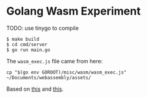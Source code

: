 # Golang Wasm Experiment

TODO: use tinygo to compile

```text
$ make build
$ cd cmd/server
$ go run main.go
```

The `wasm_exec.js` file came from here:

```text
cp "$(go env GOROOT)/misc/wasm/wasm_exec.js" ~/Documents/webassembly/assets/
```

Based on [this](https://golangbot.com/webassembly-using-go/) and [this](https://marianogappa.github.io/software/2020/04/01/webassembly-tinygo-cheesse/).
